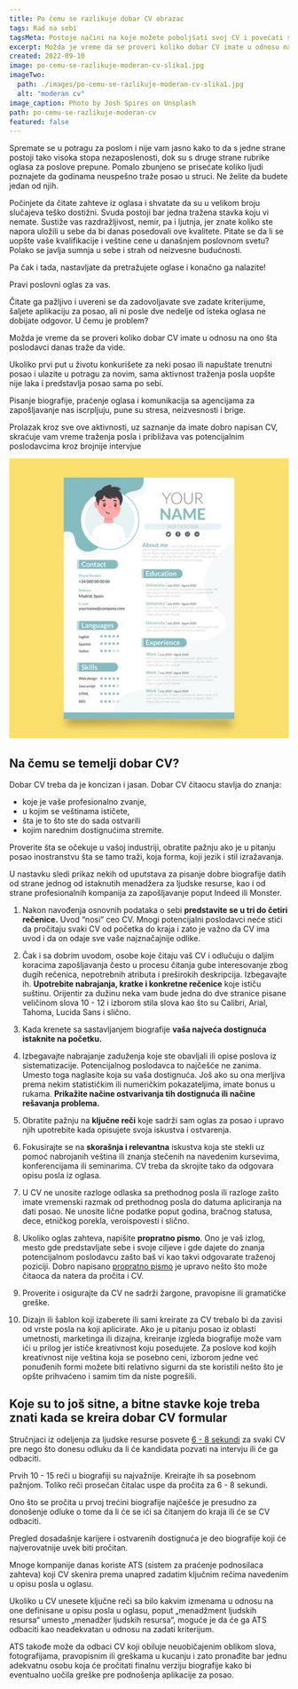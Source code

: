 ```yaml
---
title: Po čemu se razlikuje dobar CV obrazac
tags: Rad na sebi
tagsMeta: Postoje načini na koje možete poboljšati svoj CV i povećati šanse da dobijete posao.
excerpt: Možda je vreme da se proveri koliko dobar CV imate u odnosu na ono šta poslodavci danas traže da vide.
created: 2022-09-10
image: po-cemu-se-razlikuje-moderan-cv-slika1.jpg
imageTwo:
  path: ./images/po-cemu-se-razlikuje-moderan-cv-slika1.jpg
  alt: "moderan cv"
image_caption: Photo by Josh Spires on Unsplash
path: po-cemu-se-razlikuje-moderan-cv
featured: false
---
```


Spremate se u potragu za poslom i nije vam jasno kako to da s jedne strane postoji tako visoka stopa nezaposlenosti, dok su s druge strane rubrike oglasa za poslove prepune.  Pomalo zbunjeno se prisećate koliko ljudi poznajete da godinama neuspešno traže posao u struci. Ne želite da budete jedan od njih.

Počinjete da čitate zahteve iz oglasa i shvatate da su u velikom broju slučajeva teško dostižni. Svuda postoji bar jedna tražena stavka koju vi nemate. Sustiže vas razdražljivost, nemir, pa i ljutnja, jer znate koliko ste napora uložili u sebe da bi danas posedovali ove kvalitete. Pitate se da li se uopšte vaše kvalifikacije i veštine cene u današnjem poslovnom svetu? Polako se javlja sumnja u sebe i strah od neizvesne budućnosti. 

Pa čak i tada, nastavljate da pretražujete oglase i konačno ga nalazite! 

Pravi poslovni oglas za vas. 

Čitate ga pažljivo i uvereni se da zadovoljavate sve zadate kriterijume, šaljete aplikaciju za posao, ali ni posle dve nedelje od isteka oglasa ne dobijate odgovor. U čemu je problem?

Možda je vreme da se proveri koliko dobar CV imate u odnosu na ono šta poslodavci danas traže da vide.

Ukoliko prvi put u životu konkurišete za neki posao ili napuštate trenutni posao i ulazite u potragu za novim, sama aktivnost traženja posla uopšte nije laka i predstavlja posao sama po sebi. 

Pisanje biografije, praćenje oglasa i komunikacija sa agencijama za zapošljavanje nas iscrpljuju, pune su stresa, neizvesnosti i brige. 

Prolazak kroz sve ove aktivnosti, uz saznanje da imate dobro napisan CV, skraćuje vam vreme traženja posla i približava vas potencijalnim poslodavcima kroz brojnije intervjue

![moderan CV](./images/po-cemu-se-razlikuje-moderan-cv-slika2.jpg)

## Na čemu se temelji dobar CV?

Dobar CV treba da je koncizan i jasan. Dobar CV čitaocu stavlja do znanja:


- koje je vaše profesionalno zvanje,
- u kojim se veštinama ističete,
- šta je to što ste do sada ostvarili
- kojim narednim dostignućima stremite.

Proverite šta se očekuje u vašoj industriji, obratite pažnju ako je u pitanju posao inostranstvu šta se tamo traži, koja forma, koji jezik i stil izražavanja. 

U nastavku sledi prikaz nekih od uputstava za pisanje dobre biografije datih od strane jednog od istaknutih menadžera za ljudske resurse, kao i od strane profesionalnih kompanija za zapošljavanje poput Indeed ili Monster. 

1. Nakon navođenja osnovnih podataka o sebi **predstavite se u tri do četiri rečenice.** Uvod “nosi” ceo CV. Mnogi potencijalni poslodavci neće stići da pročitaju svaki CV od početka do kraja i zato je važno da CV ima uvod i da on odaje sve vaše najznačajnije odlike.


2. Čak i sa dobrim uvodom, osobe koje čitaju vaš CV i odlučuju o daljim koracima zapošljavanja često u procesu čitanja gube interesovanje zbog dugih rečenica, nepotrebnih atributa i preširokih deskripcija. Izbegavajte ih. **Upotrebite nabrajanja, kratke i konkretne rečenice** koje ističu suštinu. Orijentir za dužinu neka vam bude jedna do dve stranice pisane veličinom slova 10  -  12 i izborom stila slova kao što su Calibri, Arial, Tahoma, Lucida Sans i slično.


3. Kada krenete sa sastavljanjem biografije **vaša najveća dostignuća istaknite na početku.**


4. Izbegavajte nabrajanje zaduženja koje ste obavljali ili opise poslova iz sistematizacije. Potencijalnog poslodavca to najčešće ne zanima. Umesto toga naglasite koja su vaša dostignuća. Još ako su ona merljiva prema nekim statističkim ili numeričkim pokazateljima, imate bonus u rukama. **Prikažite načine ostvarivanja tih dostignuća ili načine rešavanja problema.**


5. Obratite pažnju na **ključne reči** koje sadrži sam oglas za posao i upravo njih upotrebite kada opisujete svoja iskustva i ostvarenja. 


6. Fokusirajte se na **skorašnja i relevantna** iskustva koja ste stekli uz pomoć nabrojanih veština ili znanja stečenih na navedenim kursevima, konferencijama ili seminarima. CV treba da skrojite tako da odgovara opisu posla iz oglasa.


7. U CV ne unosite razloge odlaska sa prethodnog posla ili razloge zašto imate vremenski razmak od prethodnog posla do datuma apliciranja na dati posao. Ne unosite lične podatke poput godina, bračnog statusa, dece, etničkog porekla, veroispovesti i slično.


8. Ukoliko oglas zahteva, napišite **propratno pismo**. Ono je vaš izlog, mesto gde predstavljate sebe i svoje ciljeve i gde dajete do znanja potencijalnom poslodavcu zašto baš vi kao takvi odgovarate traženoj poziciji. Dobro napisano [propratno pismo](https://ie.indeed.com/career-advice/cvs-cover-letters/how-to-write-a-cover-letter) je upravo nešto što može čitaoca da natera da pročita i CV. 


9.  Proverite i osigurajte da CV ne sadrži žargone, pravopisne ili gramatičke greške.


10. Dizajn ili šablon koji izaberete ili sami kreirate za CV trebalo bi da zavisi od vrste posla na koji aplicirate. Ako je u pitanju posao iz oblasti umetnosti, marketinga ili dizajna, kreiranje izgleda biografije može vam ići u prilog jer ističe kreativnost koju posedujete. Za poslove kod kojih kreativnost nije veština koja se posebno ceni, izborom jedne već ponuđenih formi možete biti relativno sigurni da ste koristili nešto što je opšte prihvaćeno i samim tim da niste pogrešili.

## Koje su to još sitne, a bitne stavke koje treba znati kada se kreira dobar CV formular

Stručnjaci iz odeljenja za ljudske resurse posvete [6  -  8 sekundi](https://www.hrdive.com/news/eye-tracking-study-shows-recruiters-look-at-resumes-for-7-seconds/541582/) za svaki CV pre nego što donesu odluku da li će kandidata pozvati na intervju ili će ga odbaciti. 

Prvih 10  -  15 reči u biografiji su najvažnije. Kreirajte ih sa posebnom pažnjom. Toliko reči prosečan čitalac uspe da pročita za 6 - 8 sekundi.

Ono što se pročita u prvoj trećini biografije najčešće je presudno za donošenje odluke o tome da li će se ići sa čitanjem do kraja ili će se CV odbaciti.

Pregled dosadašnje karijere i ostvarenih dostignuća je deo biografije koji će najverovatnije uvek biti pročitan.

Mnoge kompanije danas koriste ATS (sistem za praćenje podnosilaca zahteva) koji CV skenira prema unapred zadatim ključnim rečima navedenim u opisu posla u oglasu.

Ukoliko u CV unesete ključne reči sa bilo kakvim izmenama u odnosu na one definisane u opisu posla u oglasu, poput „menadžment ljudskih resursa“ umesto „menadžer ljudskih resursa“, moguće je da će ga ATS odbaciti kao neadekvatan u odnosu na zadati kriterijum.

ATS takođe može da odbaci CV koji obiluje neuobičajenim oblikom slova, fotografijama, pravopisnim ili greškama u kucanju i zato pronađite bar jednu adekvatnu osobu koja će pročitati finalnu verziju biografije kako bi eventualno uočila greške pre podnošenja aplikacije za posao.

